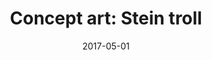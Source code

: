 ---
title: "Concept art: Stein troll"
date: 2017-05-01
categories:
    - svart hvit
tags:
    - fantasi
span: 2h
---